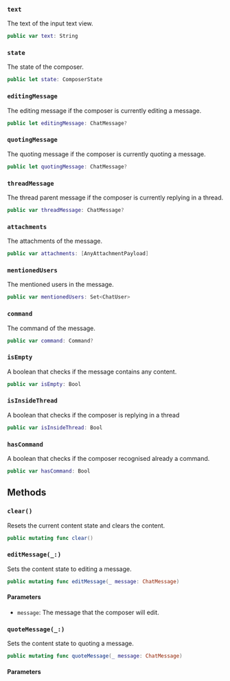
### `text`

The text of the input text view.

``` swift
public var text: String
```

### `state`

The state of the composer.

``` swift
public let state: ComposerState
```

### `editingMessage`

The editing message if the composer is currently editing a message.

``` swift
public let editingMessage: ChatMessage?
```

### `quotingMessage`

The quoting message if the composer is currently quoting a message.

``` swift
public let quotingMessage: ChatMessage?
```

### `threadMessage`

The thread parent message if the composer is currently replying in a thread.

``` swift
public var threadMessage: ChatMessage?
```

### `attachments`

The attachments of the message.

``` swift
public var attachments: [AnyAttachmentPayload]
```

### `mentionedUsers`

The mentioned users in the message.

``` swift
public var mentionedUsers: Set<ChatUser>
```

### `command`

The command of the message.

``` swift
public var command: Command?
```

### `isEmpty`

A boolean that checks if the message contains any content.

``` swift
public var isEmpty: Bool 
```

### `isInsideThread`

A boolean that checks if the composer is replying in a thread

``` swift
public var isInsideThread: Bool 
```

### `hasCommand`

A boolean that checks if the composer recognised already a command.

``` swift
public var hasCommand: Bool 
```

## Methods

### `clear()`

Resets the current content state and clears the content.

``` swift
public mutating func clear() 
```

### `editMessage(_:)`

Sets the content state to editing a message.

``` swift
public mutating func editMessage(_ message: ChatMessage) 
```

#### Parameters

  - `message`: The message that the composer will edit.

### `quoteMessage(_:)`

Sets the content state to quoting a message.

``` swift
public mutating func quoteMessage(_ message: ChatMessage) 
```

#### Parameters

